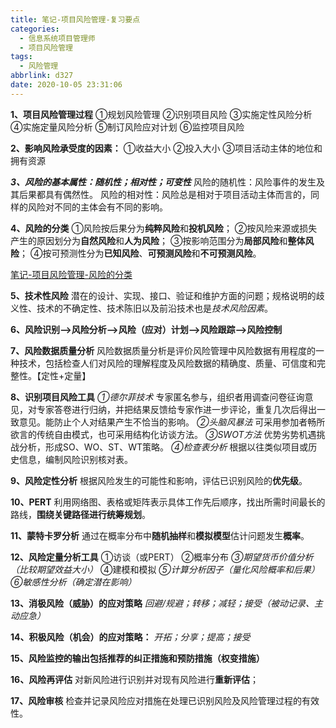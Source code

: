 ```yaml
---
title: 笔记-项目风险管理-复习要点
categories:
  - 信息系统项目管理师
  - 项目风险管理
tags:
  - 风险管理
abbrlink: d327
date: 2020-10-05 23:31:06
---
```



**1、项目风险管理过程**
①规划风险管理
②识别项目风险
③实施定性风险分析
④实施定量风险分析
⑤制订风险应对计划
⑥监控项目风险

<!-- more -->

**2、影响风险承受度的因素：**
①收益大小
②投入大小
③项目活动主体的地位和拥有资源

***3、风险的基本属性：随机性；相对性；可变性***
风险的随机性：风险事件的发生及其后果都具有偶然性。
风险的相对性：风险总是相对于项目活动主体而言的，同样的风险对不同的主体会有不同的影响。

**4、风险的分类**
①风险按后果分为**纯粹风险**和**投机风险**；
②按风险来源或损失产生的原因划分为**自然风险**和**人为风险**；
③按影响范围分为**局部风险**和**整体风险**；
④按可预测性分为**已知风险**、**可预测风险**和**不可预测风险**。

[笔记-项目风险管理-风险的分类](/post/5472.html)

**5、技术性风险**
潜在的设计、实现、接口、验证和维护方面的问题；规格说明的歧义性、技术的不确定性、技术陈旧以及前沿技术也是*技术风险因素*。

**6、风险识别-->风险分析-->风险（应对）计划-->风险跟踪-->风险控制**

**7、风险数据质量分析**
风险数据质量分析是评价风险管理中风险数据有用程度的一种技术，包括检查人们对风险的理解程度及风险数据的精确度、质量、可信度和完整性。【定性+定量】

**8、识别项目风险工具**
*①德尔菲技术*
专家匿名参与，组织者用调查问卷征询意见，对专家答卷进行归纳，并把结果反馈给专家作进一步评论，重复几次后得出一致意见。能防止个人对结果产生不恰当的影响。
*②头脑风暴法*
可采用参加者畅所欲言的传统自由模式，也可采用结构化访谈方法。
*③SWOT方法*
优势劣势机遇挑战分析，形成SO、WO、ST、WT策略。
*④检查表分析*
根据以往类似项目或历史信息，编制风险识别核对表。

**9、风险定性分析**
根据风险发生的可能性和影响，评估已识别风险的**优先级**。

**10、PERT**
利用网络图、表格或矩阵表示具体工作先后顺序，找出所需时间最长的路线，**围绕关键路径进行统筹规划**。

**11、蒙特卡罗分析**
通过在概率分布中**随机抽样**和**模拟模型**估计问题发生**概率**。

**12、风险定量分析工具**
①访谈（或PERT）
②概率分布
*③期望货币价值分析（比较期望效益大小）*
④建模和模拟
*⑤计算分析因子（量化风险概率和后果）*
*⑥敏感性分析（确定潜在影响）*

**13、消极风险（威胁）的应对策略**
*回避/规避；转移；减轻；接受（被动记录、主动应急）*

**14、积极风险（机会）的应对策略：**
*开拓；分享；提高；接受*

**15、风险监控的输出包括推荐的纠正措施和预防措施（权变措施）**

**16、风险再评估**
对新风险进行识别并对现有风险进行**重新评估**；

**17、风险审核**
检查并记录风险应对措施在处理已识别风险及风险管理过程的有效性。
